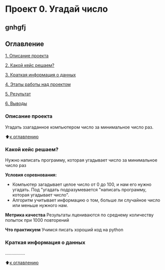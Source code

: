 # Проект 0. Угадай число

## gnhgfj

## Оглавление

[1. Описание проекта](https://github.com/1Mitya1/sf_data_science/blob/main/README.md#Описание-проекта)

[2. Какой кейс решаем?](https://github.com/1Mitya1/sf_data_science/blob/main/README.md#какой-кейс-решаем)

[3. Краткая информация о данных](https://github.com/1Mitya1/sf_data_science/blob/main/README.md#краткая-информация-о-данных)

[4. Этапы работы над проектом](https://github.com/1Mitya1/sf_data_science/blob/main/README.md#Этапы-работы-над-проектом)

[5. Результат](https://github.com/1Mitya1/sf_data_science/blob/main/README.md#Результат)

[6. Выводы](https://github.com/1Mitya1/sf_data_science/blob/main/README.md#Выводы)

### Описание проекта

Угадать ззагаданное компьютером число за минимальное число раз.

:arrow_up:[к оглавлению](https://github.com/1Mitya1/sf_data_science/tree/main#readme)

### Какой кейс решаем?

Нужно написать программу, которая угадывает число за минимальное число раз

**Условия соревнования:**

- Компьютер загадывает целое число от 0 до 100, и нам его нужно угадать. Под "угадать подразумевается "написать программу, которая угадывает число".
- Алгоритм учитывает информацию о том, больше ли случайное число или меньше нужного нам.

**Метрика качества**
Результаты лцениваются по среднему количеству попыток при 1000 повторений

**Что практикуем**
Учимся писать хороший код на python

### Краткая информация о данных

................

:arrow_up:[к оглавлению](https://github.com/1Mitya1/sf_data_science/tree/main#readme)
